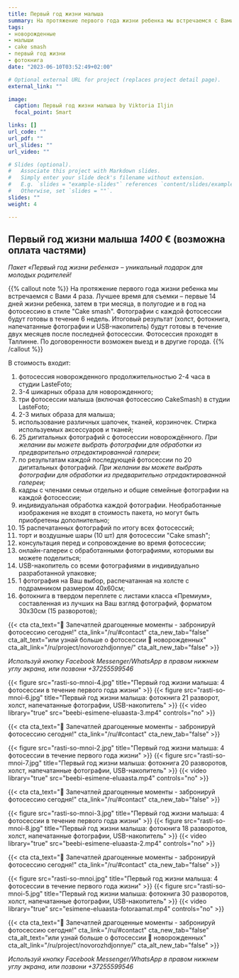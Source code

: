 ```yaml
---
title: Первый год жизни малыша
summary: На протяжение первого года жизни ребенка мы встречаемся с Вами 4 раза. Лучшее время для съемки – первые 14 дней жизни ребенка, затем в три месяца, в полугодие и в год на фотосессию в стиле “Cake smash”.
tags:
- новорожденные
- малыши
- cake smash
- первый год жизни
- фотокнига
date: "2023-06-10T03:52:49+02:00"

# Optional external URL for project (replaces project detail page).
external_link: ""

image:
  caption: Первый год жизни малыша by Viktoria Iljin
  focal_point: Smart

links: []
url_code: ""
url_pdf: ""
url_slides: ""
url_video: ""

# Slides (optional).
#   Associate this project with Markdown slides.
#   Simply enter your slide deck's filename without extension.
#   E.g. `slides = "example-slides"` references `content/slides/example-slides.md`.
#   Otherwise, set `slides = ""`.
slides: ""
weight: 4

---
```

## Первый год жизни малыша *1400* € (возможна оплата частями)
_Пакет «Первый год жизни ребенка» – уникальный подарок для молодых родителей!_

{{% callout note %}}
На протяжение первого года жизни ребенка мы встречаемся с Вами 4 раза. Лучшее время для съемки – первые 14 дней жизни ребенка, затем в три месяца, в полугодие и в год на фотосессию в стиле "Cake smash". Фотографии с каждой фотосессии будут готовы в течение 6 недель. Итоговый результат (холст, фотокнига, напечатанные фотографии и USB-накопитель) будут готовы в течение двух месяцев после последней фотосессии. Фотосессия проходят в Таллинне. По договоренности возможен выезд и в другие города.
{{% /callout %}}

В стоимость входит:
1. фотосессия новорожденного продолжительностью 2-4 часа в студии LasteFoto;
2. 3-4 шикарных образа для новорожденного;
3. три фотосессии малыша (включая фотосессию CakeSmash) в студии LasteFoto;
4. 2-3 милых образа для малыша;
5. использование различных шапочек, тканей, корзиночек. Стирка используемых аксессуаров и тканей;
6. 25 дигитальных фотографий с фотосессии новорождённого. _При желании вы можете выбрать фотографии для обработки из предварительно отредактированной галереи;_
7. по результатам каждой последующей фотосессии по 20 дигитальных фотографий. _При желании вы можете выбрать фотографии для обработки из предварительно отредактированной галереи;_
8. кадры с членами семьи отдельно и общие семейные фотографии на каждой фотосессии;
9. индивидуальная обработка каждой фотографии. Необработанные изображения не входят в стоимость пакета, но могут быть приобретены дополнительно;
10. 15 распечатанных фотографий по итогу всех фотосессий;
11. торт и воздушные шары (10 шт) для фотосессии "Cake smash";
12. консультация перед и сопровождение во время фотосессии;
13. онлайн-галереи с обработанными фотографиями, которыми вы можете поделиться;
14. USB-накопитель со всеми фотографиями в индивидуально разработанной упаковке;
15. 1 фотография на Ваш выбор, распечатанная на холсте с подрамником размером 40х60см;
16. фотокнига в твердом переплете с листами класса «Премиум», составленная из лучших на Ваш взгляд фотографий, форматом 30х30см (15 разворотов);

{{< cta cta_text="💛 Запечатлей драгоценные моменты - забронируй фотосессию сегодня!" cta_link="/ru/#contact" cta_new_tab="false" cta_alt_text="или узнай больше о фотосессии 👶 новорожденных" cta_alt_link="/ru/project/novorozhdjonnye/" cta_alt_new_tab="false" >}}

_Используй кнопку Facebook Messenger/WhatsApp в правом нижнем углу экрана, или позвони +37255599546_

{{< figure src="rasti-so-mnoi-4.jpg" title="Первый год жизни малыша: 4 фотосессии в течение первого года жизни" >}}
{{< figure src="rasti-so-mnoi-6.jpg" title="Первый год жизни малыша: фотокнига 21 разворот, холст, напечатанные фотографии, USB-накопитель" >}}
{{< video library="true" src="beebi-esimene-eluaasta-3.mp4" controls="no" >}}

{{< cta cta_text="💛 Запечатлей драгоценные моменты - забронируй фотосессию сегодня!" cta_link="/ru/#contact" cta_new_tab="false" >}}

{{< figure src="rasti-so-mnoi-2.jpg" title="Первый год жизни малыша: 4 фотосессии в течение первого года жизни" >}}
{{< figure src="rasti-so-mnoi-7.jpg" title="Первый год жизни малыша: фотокнига 20 разворотов, холст, напечатанные фотографии, USB-накопитель" >}}
{{< video library="true" src="beebi-esimene-eluaasta.mp4" controls="no" >}}

{{< cta cta_text="💛 Запечатлей драгоценные моменты - забронируй фотосессию сегодня!" cta_link="/ru/#contact" cta_new_tab="false" >}}

{{< figure src="rasti-so-mnoi-3.jpg" title="Первый год жизни малыша: 4 фотосессии в течение первого года жизни" >}}
{{< figure src="rasti-so-mnoi-8.jpg" title="Первый год жизни малыша: фотокнига 18 разворотов, холст, напечатанные фотографии, USB-накопитель" >}}
{{< video library="true" src="beebi-esimene-eluaasta-2.mp4" controls="no" >}}

{{< cta cta_text="💛 Запечатлей драгоценные моменты - забронируй фотосессию сегодня!" cta_link="/ru/#contact" cta_new_tab="false" >}}

{{< figure src="rasti-so-mnoi.jpg" title="Первый год жизни малыша: 4 фотосессии в течение первого года жизни" >}}
{{< figure src="rasti-so-mnoi-5.jpg" title="Первый год жизни малыша: фотокнига 30 разворотов, холст, напечатанные фотографии, USB-накопитель" >}}
{{< video library="true" src="esimene-eluaasta-fotoraamat.mp4" controls="no" >}}

{{< cta cta_text="💛 Запечатлей драгоценные моменты - забронируй фотосессию сегодня!" cta_link="/ru/#contact" cta_new_tab="false" cta_alt_text="или узнай больше о фотосессии 👶 новорожденных" cta_alt_link="/ru/project/novorozhdjonnye/" cta_alt_new_tab="false" >}}

_Используй кнопку Facebook Messenger/WhatsApp в правом нижнем углу экрана, или позвони +37255599546_